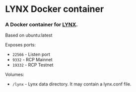 # LYNX Docker container

### A Docker container for [LYNX](https://getlynx.io/).

Based on ubuntu:latest

Exposes ports:
* `22566` - Listen port
* `9332` - RCP Mainnet
* `19332` - RCP Testnet

Volumes:

* `/lynx` - Lynx data directory. It may contain a lynx.conf file.
